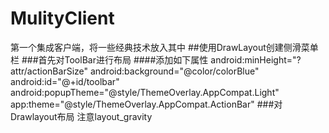 # MulityClient
第一个集成客户端，将一些经典技术放入其中
##使用DrawLayout创建侧滑菜单栏
###首先对ToolBar进行布局
####添加如下属性
	android:minHeight="?attr/actionBarSize"
    android:background="@color/colorBlue"
    android:id="@+id/toolbar"
    android:popupTheme="@style/ThemeOverlay.AppCompat.Light"
    app:theme="@style/ThemeOverlay.AppCompat.ActionBar"
###对Drawlayout布局
注意layout_gravity